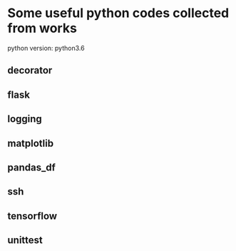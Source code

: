 # Some useful python codes collected from works
python version: python3.6

## decorator
## flask
## logging
## matplotlib
## pandas_df
## ssh
## tensorflow
## unittest
